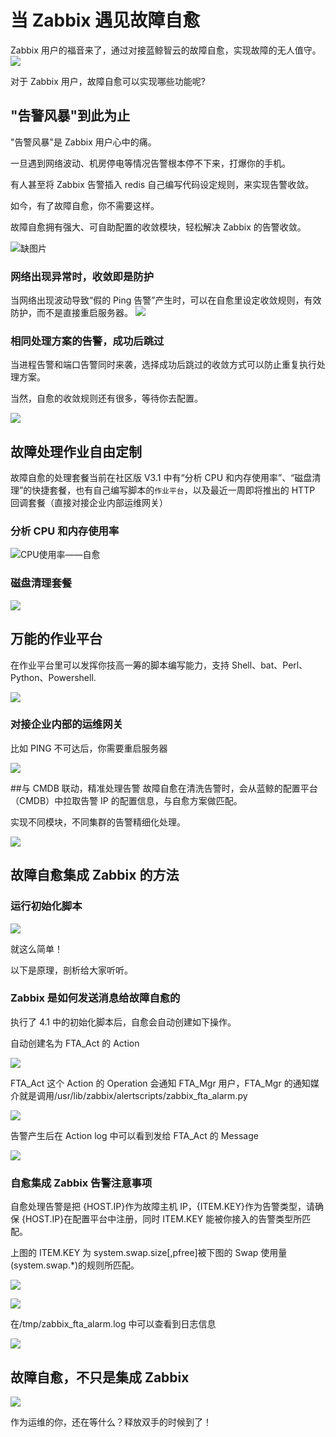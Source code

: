 # 当 Zabbix 遇见故障自愈

Zabbix 用户的福音来了，通过对接蓝鲸智云的故障自愈，实现故障的无人值守。
![](../assets/15060385121293.jpg)

对于 Zabbix 用户，故障自愈可以实现哪些功能呢?

## "告警风暴"到此为止

"告警风暴"是 Zabbix 用户心中的痛。

一旦遇到网络波动、机房停电等情况告警根本停不下来，打爆你的手机。

有人甚至将 Zabbix 告警插入 redis 自己编写代码设定规则，来实现告警收敛。

如今，有了故障自愈，你不需要这样。

故障自愈拥有强大、可自助配置的收敛模块，轻松解决 Zabbix 的告警收敛。

![缺图片](../assets/15040067360890.jpg)

### 网络出现异常时，收敛即是防护

当网络出现波动导致“假的 Ping 告警”产生时，可以在自愈里设定收敛规则，有效防护，而不是直接重启服务器。
![](../assets/15060131567224.jpg)

### 相同处理方案的告警，成功后跳过

当进程告警和端口告警同时来袭，选择成功后跳过的收敛方式可以防止重复执行处理方案。

当然，自愈的收敛规则还有很多，等待你去配置。

![](../assets/15060122272210.jpg)

## 故障处理作业自由定制

故障自愈的处理套餐当前在社区版 V3.1 中有“分析 CPU 和内存使用率”、“磁盘清理”的快捷套餐，也有自己编写脚本的`作业平台`，以及最近一周即将推出的 HTTP 回调套餐（直接对接企业内部运维网关）

### 分析 CPU 和内存使用率

![CPU使用率——自愈](../assets/CPU%E4%BD%BF%E7%94%A8%E7%8E%87%E2%80%94%E2%80%94%E8%87%AA%E6%84%88.png)

### 磁盘清理套餐

![](../assets/15060398388668.jpg)

## 万能的作业平台

在作业平台里可以发挥你技高一筹的脚本编写能力，支持 Shell、bat、Perl、Python、Powershell.

![](../assets/15060120685247.jpg)

### 对接企业内部的运维网关

比如 PING 不可达后，你需要重启服务器

![](../assets/15060116985910.jpg)

##与 CMDB 联动，精准处理告警
故障自愈在清洗告警时，会从蓝鲸的配置平台（CMDB）中拉取告警 IP 的配置信息，与自愈方案做匹配。

实现不同模块，不同集群的告警精细化处理。

![](../assets/15060141816012.jpg)

## 故障自愈集成 Zabbix 的方法

### 运行初始化脚本

![](../assets/15060403024197.png)

就这么简单！

以下是原理，剖析给大家听听。

### Zabbix 是如何发送消息给故障自愈的

执行了 4.1 中的初始化脚本后，自愈会自动创建如下操作。

自动创建名为 FTA_Act 的 Action

![](../assets/15060403626099.jpg)

FTA_Act 这个 Action 的 Operation 会通知 FTA_Mgr 用户，FTA_Mgr 的通知媒介就是调用/usr/lib/zabbix/alertscripts/zabbix_fta_alarm.py

![](../assets/15060409949390.jpg)

告警产生后在 Action log 中可以看到发给 FTA_Act 的 Message

![](../assets/15060403778865.jpg)

### 自愈集成 Zabbix 告警注意事项

自愈处理告警是把 {HOST.IP}作为故障主机 IP，{ITEM.KEY}作为告警类型，请确保 {HOST.IP}在配置平台中注册，同时 ITEM.KEY 能被你接入的告警类型所匹配。

上图的 ITEM.KEY 为 system.swap.size[,pfree]被下图的 Swap 使用量(system.swap.*)的规则所匹配。

![](../assets/15060407047244.jpg)

![](../assets/15060408193567.jpg)

在/tmp/zabbix_fta_alarm.log 中可以查看到日志信息

![](../assets/15060409189531.jpg)

## 故障自愈，不只是集成 Zabbix

![](../assets/15060122755230.jpg)


作为运维的你，还在等什么？释放双手的时候到了！
